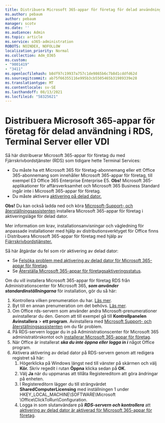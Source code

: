 ```yaml
---
title: Distribuera Microsoft 365-appar för företag för delad användning i RDS, Terminal Server eller VDI
ms.author: pebaum
author: pebaum
manager: scotv
ms.date: ''
ms.audience: Admin
ms.topic: article
ms.service: o365-administration
ROBOTS: NOINDEX, NOFOLLOW
localization_priority: Normal
ms.collection: Adm_O365
ms.custom:
- "9001419"
- "3411"
ms.openlocfilehash: b8df97c19937a757c1de9865b6c7b8d1cddfd62d
ms.sourcegitcommit: ab75f66355116e995b3cb5505465b31989339e28
ms.translationtype: MT
ms.contentlocale: sv-SE
ms.lasthandoff: 08/13/2021
ms.locfileid: "58325621"
---
```

# <a name="deploying-microsoft-365-apps-for-enterprise-for-shared-use-on-rds-terminal-server-or-vdi"></a>Distribuera Microsoft 365-appar för företag för delad användning i RDS, Terminal Server eller VDI

Så här distribuerar Microsoft 365-appar för företag du med Fjärrskrivbordstjänster (RDS) som tidigare hette Terminal Services:

- Du måste ha ett Microsoft 365 för företag-abonnemang eller ett Office 365-abonnemang som innehåller Microsoft 365-appar för företag, till exempel E3 Office 365 Enterprise Enterprise E5.
   **Obs!** Microsoft 365-applikationer för affärsverksamhet och Microsoft 365 Business Standard ingår inte i Microsoft 365-appar för företag.
- Du måste aktivera [aktivering på delad dator.](https://docs.microsoft.com/DeployOffice/overview-shared-computer-activation)

**Obs!** Du kan också ladda ned och köra [Microsoft-Support- och återställningsassistenten](https://aka.ms/SaRA_OfficeSCA_M365Portal) installera Microsoft 365-appar för företag i aktiveringsläge för delad dator.

Mer information om krav, installationsanvisningar och vägledning för anpassade installationer med hjälp av distributionsverktyget för Office finns i Distribuera Microsoft 365-appar för företag med hjälp av [Fjärrskrivbordstjänster.](https://docs.microsoft.com/DeployOffice/deploy-microsoft-365-apps-remote-desktop-services)

Så här åtgärdar du fel som rör aktivering av delad dator:

- Se [Felsöka problem med aktivering av delad dator för Microsoft 365-appar för företag](https://docs.microsoft.com/DeployOffice/troubleshoot-shared-computer-activation).
- Se [Återställa Microsoft 365-appar för företagsaktiveringsstatus](https://go.microsoft.com/fwlink/?linkid=2109218).

Om du vill installera Microsoft 365-appar för företag RDS från Administrationscenter för Microsoft 365, ***som använder standardinställningarna*** för installation, gör du så här:

1. Kontrollera vilken prenumeration du har. [Läs mer](https://docs.microsoft.com/microsoft-365/admin/admin-overview/what-subscription-do-i-have).
2. Byt till en annan prenumeration om det behövs. [Läs mer](https://docs.microsoft.com/microsoft-365/commerce/subscriptions/switch-to-a-different-plan).
3. Om Office rds-servern som använder andra Microsoft-prenumerationer avinstallerar du den. Genom att till exempel gå till **Kontrollpanelen Avinstallera**  >  **ett program**. Avinstallera med [Microsoft Support- och återställningsassistenten](https://aka.ms/SARA-OfficeUninstall-Alchemy) om du får problem.
4. På RDS-servern loggar du in på Administrationscenter för Microsoft 365 administratörskontot och [installerar Microsoft 365-appar för företag](https://portal.office.com/OLS/MySoftware.aspx).
5. När Office är installerat ***ska du inte öppna eller logga in i*** något Office program.
6. Aktivera aktivering av delad dator på RDS-servern genom att redigera registret så här:
   1. Högerklicka på Windows längst ned till vänster på skärmen och välj **Kör.** Skriv regedit i rutan **Öppna** klicka sedan på **OK**.
   2. Välj **Ja** när du uppmanas att tillåta Registereditorn att göra ändringar på enheten.
   3. I Registereditorn lägger du till strängvärdet **SharedComputerLicensing** med inställningen 1 under HKEY_LOCAL_MACHINE\SOFTWARE\Microsoft \Office\ClickToRun\Configuration.
   4. Logga in som slutanvändare på ***RDS-servern och kontrollera*** att [aktivering av delad dator är aktiverad för Microsoft 365-appar för företag](https://docs.microsoft.com/DeployOffice/troubleshoot-shared-computer-activation#verify-that-activation-for-microsoft-365-apps-succeeded).

